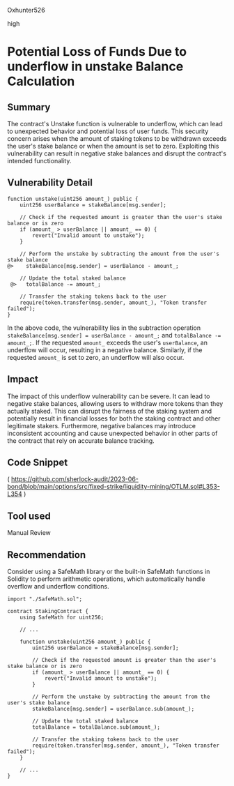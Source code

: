 Oxhunter526

high

# Potential Loss of Funds Due to underflow in unstake Balance Calculation

## Summary
The contract's Unstake function is vulnerable to underflow, which can lead to unexpected behavior and potential loss of user funds. This security concern arises when the amount of staking tokens to be withdrawn exceeds the user's stake balance or when the amount is set to zero. Exploiting this vulnerability can result in negative stake balances and disrupt the contract's intended functionality.
## Vulnerability Detail
```solidity
function unstake(uint256 amount_) public {
    uint256 userBalance = stakeBalance[msg.sender];

    // Check if the requested amount is greater than the user's stake balance or is zero
    if (amount_ > userBalance || amount_ == 0) {
        revert("Invalid amount to unstake");
    }

    // Perform the unstake by subtracting the amount from the user's stake balance
@>    stakeBalance[msg.sender] = userBalance - amount_;

    // Update the total staked balance
 @>   totalBalance -= amount_;

    // Transfer the staking tokens back to the user
    require(token.transfer(msg.sender, amount_), "Token transfer failed");
}

```
In the above code, the vulnerability lies in the subtraction operation `stakeBalance[msg.sender] = userBalance - amount_;` and `totalBalance -= amount_;`. If the requested `amount_` exceeds the user's `userBalance`, an underflow will occur, resulting in a negative balance. Similarly, if the requested `amount_` is set to zero, an underflow will also occur.
## Impact
The impact of this underflow vulnerability can be severe. It can lead to negative stake balances, allowing users to withdraw more tokens than they actually staked. This can disrupt the fairness of the staking system and potentially result in financial losses for both the staking contract and other legitimate stakers. Furthermore, negative balances may introduce inconsistent accounting and cause unexpected behavior in other parts of the contract that rely on accurate balance tracking.
## Code Snippet
(
https://github.com/sherlock-audit/2023-06-bond/blob/main/options/src/fixed-strike/liquidity-mining/OTLM.sol#L353-L354
)
## Tool used

Manual Review

## Recommendation
Consider using a SafeMath library or the built-in SafeMath functions in Solidity to perform arithmetic operations, which automatically handle overflow and underflow conditions.
```solidity
import "./SafeMath.sol";

contract StakingContract {
    using SafeMath for uint256;

    // ...

    function unstake(uint256 amount_) public {
        uint256 userBalance = stakeBalance[msg.sender];

        // Check if the requested amount is greater than the user's stake balance or is zero
        if (amount_ > userBalance || amount_ == 0) {
            revert("Invalid amount to unstake");
        }

        // Perform the unstake by subtracting the amount from the user's stake balance
        stakeBalance[msg.sender] = userBalance.sub(amount_);

        // Update the total staked balance
        totalBalance = totalBalance.sub(amount_);

        // Transfer the staking tokens back to the user
        require(token.transfer(msg.sender, amount_), "Token transfer failed");
    }

    // ...
}

```